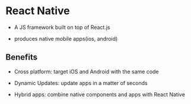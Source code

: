 # React Native

- A JS framework built on top of React.js

- produces native mobile apps(ios, android)

## Benefits

- Cross platform: target iOS and Android with the same code

- Dynamic Updates: update apps in a matter of seconds

- Hybrid apps: combine native components and apps with React Native
